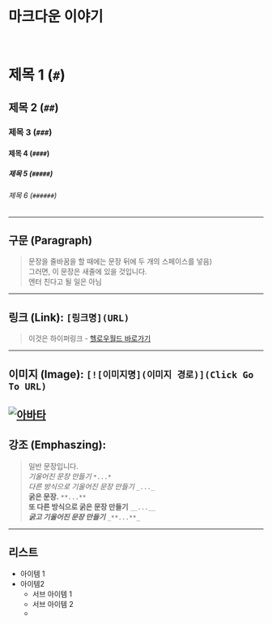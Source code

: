 # 마크다운 이야기
<br/>

# 제목 1 (`#`)
## 제목 2 (`##`)

### 제목 3 (`###`)

#### 제목 4 (`####`)

##### 제목 5 (`#####`)

###### 제목 6 (`######`)
---
## 구문 (Paragraph) 
> 문장을 줄바꿈을 할 때에는 문장 뒤에 두 개의 스페이스를 넣음)  
> 그러면, 이 문장은 새줄에 있을 것입니다.  
> 엔터 친다고 될 일은 아님
---
## 링크 (Link): `[링크명](URL)`
> 이것은 하이퍼링크 - [헬로우월드 바로가기](https://vivabm.com) 
---
## 이미지 (Image): `[![이미지명](이미지 경로)](Click Go To URL)`
[![아바타](./Images/key-gen.ico)](https://vivabm.com)
<br/>
---
## 강조 (Emphaszing): 
> 일반 문장입니다.  
*기울어진 문장 만들기* `*...*`  
_다른 방식으로 기울어진 문장 만들기_  `_..._`   
**굵은 문장.**  `**...**`  
__또 다른 방식으로 굵은 문장 만들기__ `__...__`  
_**굵고 기울어진 문장 만들기**_ `_**...**_`
---
## 리스트
- 아이템 1
- 아이템2
  - 서브 아이템 1
  - 서브 아이템 2
  - 
